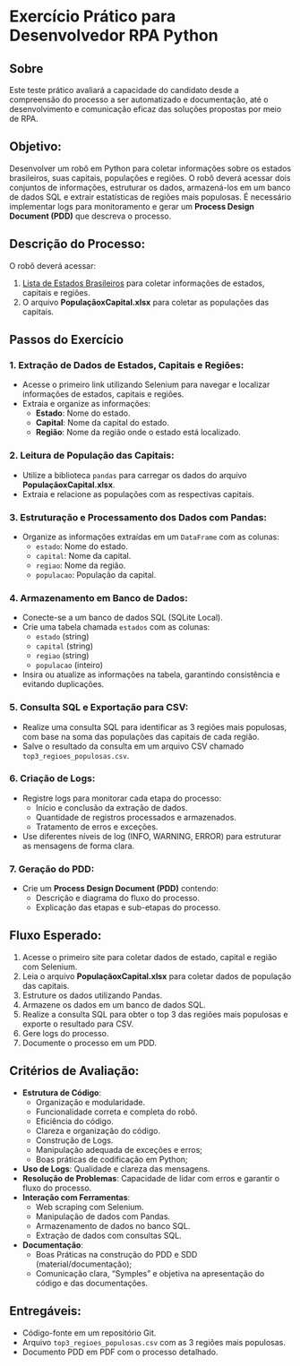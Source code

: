 # Exercício Prático para Desenvolvedor RPA Python

## Sobre
Este teste prático avaliará a capacidade do candidato desde a compreensão do processo a ser automatizado e documentação, até o desenvolvimento e comunicação eficaz das soluções propostas por meio de RPA.


## Objetivo:
Desenvolver um robô em Python para coletar informações sobre os estados brasileiros, suas capitais, populações e regiões. O robô deverá acessar dois conjuntos de informações, estruturar os dados, armazená-los em um banco de dados SQL e extrair estatísticas de regiões mais populosas. É necessário implementar logs para monitoramento e gerar um **Process Design Document (PDD)** que descreva o processo.

## Descrição do Processo:
O robô deverá acessar:
1. [Lista de Estados Brasileiros](https://inanyplace.blogspot.com/2017/01/lista-de-estados-brasileiros-sigla-estado-capital-e-regiao.html) para coletar informações de estados, capitais e regiões.
2. O arquivo **PopulaçãoxCapital.xlsx** para coletar as populações das capitais.

## Passos do Exercício

### 1. Extração de Dados de Estados, Capitais e Regiões:
- Acesse o primeiro link utilizando Selenium para navegar e localizar informações de estados, capitais e regiões.
- Extraia e organize as informações:
    - **Estado**: Nome do estado.
    - **Capital**: Nome da capital do estado.
    - **Região**: Nome da região onde o estado está localizado.

### 2. Leitura de População das Capitais:
- Utilize a biblioteca `pandas` para carregar os dados do arquivo **PopulaçãoxCapital.xlsx**.
- Extraia e relacione as populações com as respectivas capitais.

### 3. Estruturação e Processamento dos Dados com Pandas:
- Organize as informações extraídas em um `DataFrame` com as colunas:
    - `estado`: Nome do estado.
    - `capital`: Nome da capital.
    - `regiao`: Nome da região.
    - `populacao`: População da capital.

### 4. Armazenamento em Banco de Dados:
- Conecte-se a um banco de dados SQL (SQLite Local).
- Crie uma tabela chamada `estados` com as colunas:
    - `estado` (string)
    - `capital` (string)
    - `regiao` (string)
    - `populacao` (inteiro)
- Insira ou atualize as informações na tabela, garantindo consistência e evitando duplicações.

### 5. Consulta SQL e Exportação para CSV:
- Realize uma consulta SQL para identificar as 3 regiões mais populosas, com base na soma das populações das capitais de cada região.
- Salve o resultado da consulta em um arquivo CSV chamado `top3_regioes_populosas.csv`.

### 6. Criação de Logs:
- Registre logs para monitorar cada etapa do processo:
    - Início e conclusão da extração de dados.
    - Quantidade de registros processados e armazenados.
    - Tratamento de erros e exceções.
- Use diferentes níveis de log (INFO, WARNING, ERROR) para estruturar as mensagens de forma clara.

### 7. Geração do PDD:
- Crie um **Process Design Document (PDD)** contendo:
    - Descrição e diagrama do fluxo do processo.
    - Explicação das etapas e sub-etapas do processo.

## Fluxo Esperado:
1. Acesse o primeiro site para coletar dados de estado, capital e região com Selenium.
2. Leia o arquivo **PopulaçãoxCapital.xlsx** para coletar dados de população das capitais.
3. Estruture os dados utilizando Pandas.
4. Armazene os dados em um banco de dados SQL.
5. Realize a consulta SQL para obter o top 3 das regiões mais populosas e exporte o resultado para CSV.
6. Gere logs do processo.
7. Documente o processo em um PDD.

## Critérios de Avaliação:
- **Estrutura de Código**: 
    - Organização e modularidade.
    - Funcionalidade correta e completa do robô.
    - Eficiência do código.
    - Clareza e organização do código.
    - Construção de Logs.
    - Manipulação adequada de exceções e erros;
    - Boas práticas de codificação em Python;
- **Uso de Logs**: Qualidade e clareza das mensagens.
- **Resolução de Problemas**: Capacidade de lidar com erros e garantir o fluxo do processo.
- **Interação com Ferramentas**:
    - Web scraping com Selenium.
    - Manipulação de dados com Pandas.
    - Armazenamento de dados no banco SQL.
    - Extração de dados com consultas SQL.
- **Documentação**:
    - Boas Práticas na construção do PDD e SDD (material/documentação);
    - Comunicação clara, “Symples” e objetiva na apresentação do código e das documentações. 

## Entregáveis:
- Código-fonte em um repositório Git.
- Arquivo `top3_regioes_populosas.csv` com as 3 regiões mais populosas.
- Documento PDD em PDF com o processo detalhado.
